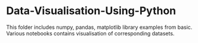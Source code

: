 # Data-Visualisation-Using-Python
This folder includes numpy, pandas, matplotlib library examples from basic. Various notebooks contains visualisation of corresponding datasets.
